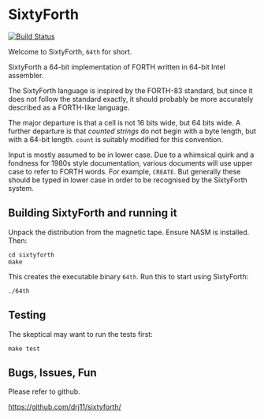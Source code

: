 # SixtyForth

[![Build Status](https://travis-ci.org/drj11/sixtyforth.svg?branch=master)](https://travis-ci.org/drj11/sixtyforth)

Welcome to SixtyForth, `64th` for short.

SixtyForth a 64-bit implementation of FORTH
written in 64-bit Intel assembler.

The SixtyForth language is inspired by the FORTH-83 standard,
but since it does not follow the standard exactly,
it should probably be more accurately described as
a FORTH-like language.

The major departure is that a cell is not 16 bits wide,
but 64 bits wide.
A further departure is that _counted strings_
do not begin with
a byte length, but with
a 64-bit length.
`count` is suitably modified for this convention.

Input is mostly assumed to be in lower case.
Due to a whimsical quirk and
a fondness for 1980s style documentation,
various documents will use upper case
to refer to FORTH words.
For example, `CREATE`.
But generally these should be
typed in lower case
in order to be
recognised by the SixtyForth system.

## Building SixtyForth and running it

Unpack the distribution from the magnetic tape.
Ensure NASM is installed.
Then:

    cd sixtyforth
    make

This creates the executable binary `64th`.
Run this to start using SixtyForth:

    ./64th

## Testing

The skeptical may want to run the tests first:

    make test

## Bugs, Issues, Fun

Please refer to github.

https://github.com/drj11/sixtyforth/

